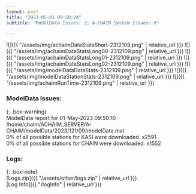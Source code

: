 ```yaml
---
layout: post
title: "2023-05-01 09:50:24"
subtitle: "ModelData Issues: 2; A-CHAIM System Issues: 0"

---
```


![]({{ "/assets/img/achaimDataStatsShort-2312109.png" | relative_url }})
![]({{ "/assets/img/achaimDataStatsLong00-2312109.png" | relative_url }})
![]({{ "/assets/img/achaimDataStatsLong01-2312109.png" | relative_url }})
![]({{ "/assets/img/achaimDataStatsLong02-2312109.png" | relative_url }})
![]({{ "/assets/img/modelDataDataStats-2312109.png" | relative_url }})
![]({{ "/assets/img/modelDataStationStats-2312109.png" | relative_url }})
![]({{ "/assets/img/achaimRunTime-2312109.png" | relative_url }})


### ModelData Issues:  
  
{: .box-warning}  
 ModelData report for 01-May-2023 09:50:10   
 /home/chaim/ACHAIM_SERVER/A-CHAIM/modelData/2023/121/09/modelData.mat   
 0% of all possible stations for KASI were downloaded. x2591   
 0% of all possible stations for CHAIN were downloaded. x1552   
  


### Logs:  
  
{: .box-note}  
[Logs.zip]({{ "/assets/other/logs.zip" | relative_url }})  
[Log Info]({{ "/logInfo" | relative_url }})  
